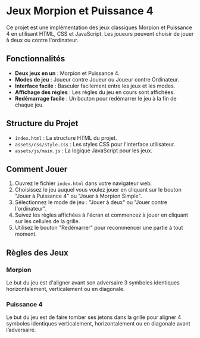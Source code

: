 # Jeux Morpion et Puissance 4

Ce projet est une implémentation des jeux classiques Morpion et Puissance 4 en utilisant HTML, CSS et JavaScript. Les joueurs peuvent choisir de jouer à deux ou contre l'ordinateur.

## Fonctionnalités

- **Deux jeux en un** : Morpion et Puissance 4.
- **Modes de jeu** : Joueur contre Joueur ou Joueur contre Ordinateur.
- **Interface facile** : Basculer facilement entre les jeux et les modes.
- **Affichage des règles** : Les règles du jeu en cours sont affichées.
- **Redémarrage facile** : Un bouton pour redémarrer le jeu à la fin de chaque jeu.

## Structure du Projet

- `index.html` : La structure HTML du projet.
- `assets/css/style.css` : Les styles CSS pour l'interface utilisateur.
- `assets/js/main.js` : La logique JavaScript pour les jeux.

## Comment Jouer

1. Ouvrez le fichier `index.html` dans votre navigateur web.
2. Choisissez le jeu auquel vous voulez jouer en cliquant sur le bouton "Jouer à Puissance 4" ou "Jouer à Morpion Simple".
3. Sélectionnez le mode de jeu : "Jouer à deux" ou "Jouer contre l'ordinateur".
4. Suivez les règles affichées à l'écran et commencez à jouer en cliquant sur les cellules de la grille.
5. Utilisez le bouton "Redémarrer" pour recommencer une partie à tout moment.

## Règles des Jeux

### Morpion

Le but du jeu est d'aligner avant son adversaire 3 symboles identiques horizontalement, verticalement ou en diagonale.

### Puissance 4

Le but du jeu est de faire tomber ses jetons dans la grille pour aligner 4 symboles identiques verticalement, horizontalement ou en diagonale avant l’adversaire.
